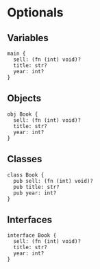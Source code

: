 # Optionals

## Variables
```the
main {
  sell: (fn (int) void)?
  title: str?
  year: int?
}
```

## Objects
```the
obj Book {
  sell: (fn (int) void)?
  title: str?
  year: int?
}
```

## Classes
```the
class Book {
  pub sell: (fn (int) void)?
  pub title: str?
  pub year: int?
}
```

## Interfaces
```the
interface Book {
  sell: (fn (int) void)?
  title: str?
  year: int?
}
```
